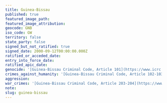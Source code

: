 ```yaml
---
title: Guinea-Bissau
published: true
featured_image_path:
featured_image_attribution:
geocode: GNB
iso_code: GW
territory: false
state_party: false
signed_but_not_ratified: true
signed_date: 2000-09-12T00:00:00.000Z
ratified_or_acceded_date:
entry_into_force_date:
ratified_apic_date:
genocide: '[Guinea-Bissau Criminal Code, Article 101](https://www.icrc.org/ihl-nat/0/680FC9B367B474BCC12577A50035BA0D)'
crimes_against_humanity: '[Guinea-Bissau Criminal Code, Article 102-103](https://www.icrc.org/ihl-nat/0/680FC9B367B474BCC12577A50035BA0D)'
aggression:
war_crimes: '[Guinea-Bissau Criminal Code, Article 203-204](https://www.icrc.org/ihl-nat/0/680FC9B367B474BCC12577A50035BA0D)'
note:
slug: guinea-bissau
---
```



